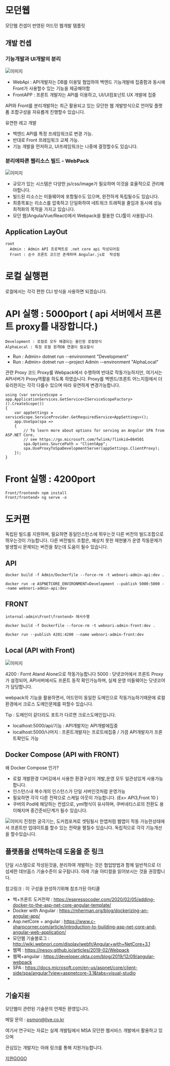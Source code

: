 
# 모던웹

모던웹 컨셉이 반영된 어드민 웹개발 템플릿


## 개발 컨셉

### 기능개발과 UI개발의 분리
![이미지](Doc/conceptA.png)

- WebApi : API개발자는 DB를 이용및 협업하여 백엔드 기능개발에 집중함과 동시에 Front가 사용할수 있는 기능을 제공해야함
- FrontAPP : 프론트 개발자는 API를 이용하고, UI/UI컴포넌트 UX 개발에 집중

API와 Front를 분리개발하는 최근 활용되고 있는 모던한 웹 개발방식으로
언어및 플랫폼 조합구성을 자유롭게 진행할수 있습니다.

유연한 레고 개발
- 백엔드 API를 특정 프레임워크로 변경 가능.
- 반대로 Front 프레임워크 교체 가능.
- 기능 개발을 먼저하고, UI프레임워크는 나중에 결정할수도 있습니다.


### 분리에따른 웹리소스 빌드 - WebPack
![이미지](Doc/webpack.png)

- 규모가 있는 시스템은 다양한 js/css/image가 필요하며 이것을 효율적으로 관리해야합니다.
- 빌드된 리소스는 미들웨어에 포함될수도 있으며, 완전하게 독립될수도 있습니다.
- 최종목표는 리소스를 압축하고 단일화하여 네트워크 트래픽을 줄임과 동시에 성능 최적화의 목적을 가지고 있습니다.
- 모던 웹(Angula/Vue/React)에서 Webpack을 활용한 CLI툴이 사용됩니다.

## Application LayOut

    root
      Admin : Admin API 프로젝트로 .net core api 작성되어짐
      Front : 순수 프론트 코드만 존재하며 Angular.js로  작성됨

# 로컬 실행편

로컬에서는 각각 편한 CLI 방식을 사용하면 되겠습니다.

# API 실행 : 5000port ( api 서버에서 프론트 proxy를 내장합니다.)

    Development : 로컬로 모두 해결되는 올인원 로컬방식
    AlphaLocal : 특정 로컬 원격DB 연결이 필요할시

- Run : Admin> dotnet run --environment "Development"
- Run : Admin> dotnet run --project Admin --environment "AlphaLocal"

관련 Proxy 코드
Proxy를 Webpack에서 수행하여 반대로 작동가능하지만, 여기서는 API서버가 Proxy역활을 하도록 하였습니다.
Proxy를 백엔드/프론트 어느지점에서 더 유리한지는 각각 다를수 있으며 따라 유연하게 변경가능합니다.

    using (var serviceScope = app.ApplicationServices.GetService<IServiceScopeFactory>().CreateScope())
    {
        var appSettings = serviceScope.ServiceProvider.GetRequiredService<AppSettings>();
        app.UseSpa(spa =>
        {
            // To learn more about options for serving an Angular SPA from ASP.NET Core,
            // see https://go.microsoft.com/fwlink/?linkid=864501
            spa.Options.SourcePath = "ClientApp";
            spa.UseProxyToSpaDevelopmentServer(appSettings.ClientProxy);
        });
    }


# Front 실행 : 4200port

    Front/frontend> npm install
    Front/frontend> ng serve -o

# 도커편

독립된 빌드를 지원하며, 필요하면 동일인스턴스에 뛰우는것
다른 버전의 빌드조합으로 뛰우는것이 가능합니다. 
다른 버전빌드 조합은, 예상치 못한 재현불가 운영 작동문제가 발생할시 문제되는 버전을 찾는데 도움이 될수 있습니다.
    


## API

    docker build -f Admin/Dockerfile --force-rm -t webnori-admin-api:dev .

    docker run -e ASPNETCORE_ENVIRONMENT=Development --publish 5000:5000 --name webnori-admin-api:dev


## FRONT

    internal-admin\Front\frontend> 에서수행

    docker build -f Dockerfile --force-rm -t webnori-admin-front:dev .

    docker run --publish 4201:4200 --name webnori-admin-front:dev
    

## Local (API with Front)

![이미지](Doc/LocalEnv.png)

4200 : Fornt Atand Alone으로 작동가능합니다
5000 : 닷넷코어에서 프론트 Proxy가 설정되어, API서버에서도 프론트 동작 확인가능하며, 실제 운영 미들웨어는 닷넷코어가 담당합니다.

webpack의 기능을 활용하면서, 어드민이 동일한 도메인으로 작동가능하기때문에
로컬환경에서 크로스 도메인문제를 피할수 있습니다.

Tip : 도메인이 같더라도 포트가 다르면 크로스도메인입니다.

- localhost:5000/api/기능 : API개발자는 API개발에집중
- localhost:5000/나머지 : 프론트개발자는 프로트에집중 / 가끔 API개발자가 프론트확인도 가능


## Docker Compose (API with FRONT)

왜 Docker Compose 인가?

- 로컬 개발환경 디버깅에서 사용한 환경구성이 개발,운영 모두 일관성있게 사용가능합니다.
- 인스턴스내 복수개의 인스턴스가 단일 서버인것처럼  운영가능
- 필요하면 각각 다른 전략으로 스케일 아웃이 가능합니다. (Ex> API3,Front 10 )
- 쿠버의 Pod에 해당하는 컨셉으로, yml형식이 유사하며, 쿠버네티스로의 전환도 용이해지며 중간준비단계가 될수 있습니다.


![이미지](Doc/eachUpdate.png)
진정한 궁극기는, 도커컴포져로 셋팅될시 한앱처럼 웹앱이 작동 가능한상태에서
프론트만 업데이트를 할수 있는 전략을 펼칠수 있습니다.
독립적으로 각각 기능개선을 할수있습니다.


## 플랫폼을 선택하는데 도움을 준 링크

단일 시스템으로 작성된것을, 분리하여 개발하는 것은 협업방법과 함께
일반적으로 더 섬세한 데브옵스 기술수준이 요구됩니다.
아래 기술 아티컬을 읽어보시는 것을 권장합니다.


참고링크 : 이 구성을 완성하기위해 참조가된 아티클

- 백+프론트 도커전략 : https://espressocoder.com/2020/02/05/adding-docker-to-the-asp-net-core-angular-template/
- Docker with Angular : https://mherman.org/blog/dockerizing-an-angular-app/
- Asp.netCore + angular : https://www.c-sharpcorner.com/article/introduction-to-building-asp-net-core-and-angular-web-application/
- 모던웹 기술블로그 : http://wiki.webnori.com/display/webfr/Angular+with+NetCore+3.1
- 웹팩 : https://nesoy.github.io/articles/2019-02/Webpack
- 웹팩+angular : https://developer.okta.com/blog/2019/12/09/angular-webpack
- SPA : https://docs.microsoft.com/en-us/aspnet/core/client-side/spa/angular?view=aspnetcore-3.1&tabs=visual-studio
- 


## 기술지원

모던웹이 관련된 기술문의 언제든 환영입니다.

메일 문의 : psmon@live.co.kr

여기서 연구되는 자료는 실제 개발팀에서 MSA 모던한 웹서비스 개발에서 활용하고 있으며

관심있는 개발자는 아래 링크를 통해 지원가능합니다.

[지원GOGO](https://lunasoft.co.kr/home/main/page/company/recruit)
